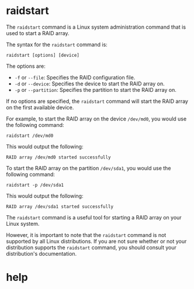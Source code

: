 # raidstart 

The `raidstart` command is a Linux system administration command that is used to start a RAID array.

The syntax for the `raidstart` command is:

```
raidstart [options] [device]
```

The options are:

* `-f` or `--file`: Specifies the RAID configuration file.
* `-d` or `--device`: Specifies the device to start the RAID array on.
* `-p` or `--partition`: Specifies the partition to start the RAID array on.

If no options are specified, the `raidstart` command will start the RAID array on the first available device.

For example, to start the RAID array on the device `/dev/md0`, you would use the following command:

```
raidstart /dev/md0
```

This would output the following:

```
RAID array /dev/md0 started successfully
```

To start the RAID array on the partition `/dev/sda1`, you would use the following command:

```
raidstart -p /dev/sda1
```

This would output the following:

```
RAID array /dev/sda1 started successfully
```

The `raidstart` command is a useful tool for starting a RAID array on your Linux system.

However, it is important to note that the `raidstart` command is not supported by all Linux distributions. If you are not sure whether or not your distribution supports the `raidstart` command, you should consult your distribution's documentation.




# help 

```

```
